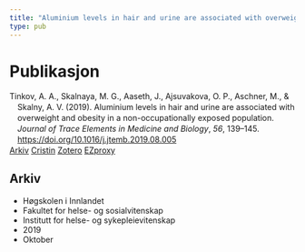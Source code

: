 ```yaml
---
title: "Aluminium levels in hair and urine are associated with overweight and obesity in a non-occupationally exposed population"
type: pub
---
```

<h1>Publikasjon</h1>
<article id="csl-bib-container-KDY8VBIQ" class="csl-bib-container">
  <div class="csl-bib-body" style="line-height: 1.35; padding-left: 1em; text-indent:-1em;">
  <div class="csl-entry">Tinkov, A. A., Skalnaya, M. G., Aaseth, J., Ajsuvakova, O. P., Aschner, M., &amp; Skalny, A. V. (2019). Aluminium levels in hair and urine are associated with overweight and obesity in a non-occupationally exposed population. <i>Journal of Trace Elements in Medicine and Biology</i>, <i>56</i>, 139&#x2013;145. <a href="https://doi.org/10.1016/j.jtemb.2019.08.005">https://doi.org/10.1016/j.jtemb.2019.08.005</a></div>
</div>
  <div class="csl-bib-buttons">
    <a href="#taxonomy-article-KDY8VBIQ" class="csl-bib-button">Arkiv</a>
    <a href="https://app.cristin.no/results/show.jsf?id=1738533" alt="Cristin URL" class="csl-bib-button">Cristin</a>
    <a href="http://zotero.org/groups/5022929/items/KDY8VBIQ" alt="Zotero URL" class="csl-bib-button">Zotero</a>
    <a href="http://ezproxy.inn.no/login?url=https://doi.org/10.1016/j.jtemb.2019.08.005" class="csl-bib-button">EZproxy</a>
  </div>
  <div id="csl-bib-meta-container-KDY8VBIQ"></div>
</article>
<div id="csl-bib-meta-KDY8VBIQ" class="csl-bib-meta">
  <article id="taxonomy-article-KDY8VBIQ" class="taxonomy-article">
    <h1>Arkiv</h1>
    <ul>
      <li>Høgskolen i Innlandet</li>
      <li>Fakultet for helse- og sosialvitenskap</li>
      <li>Institutt for helse- og sykepleievitenskap</li>
      <li>2019</li>
      <li>Oktober</li>
    </ul>
  </article>
</div>
